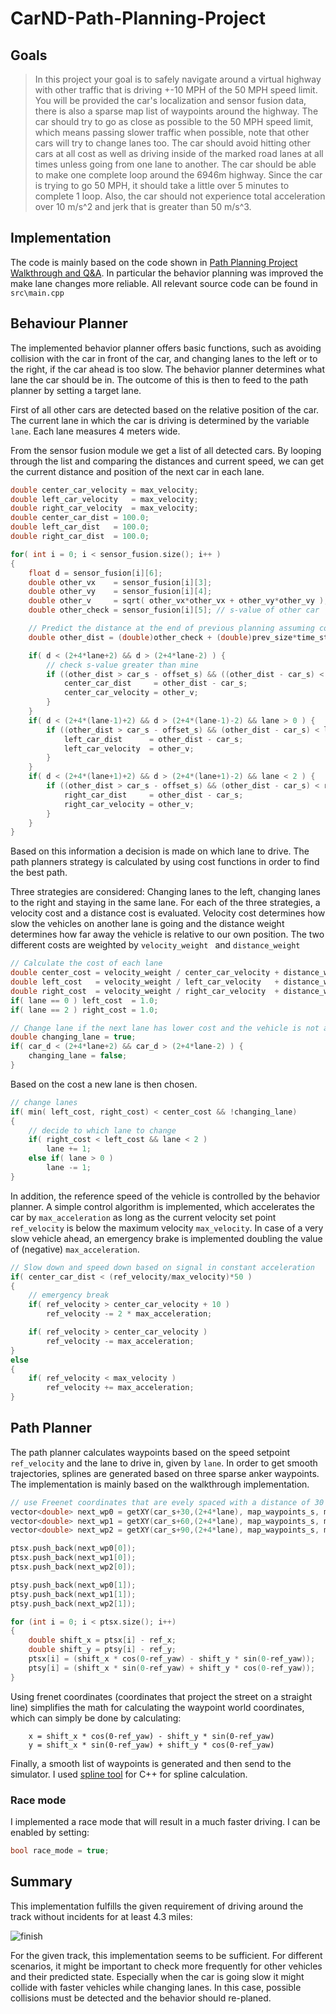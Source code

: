# CarND-Path-Planning-Project

## Goals
> In this project your goal is to safely navigate around a virtual highway with other traffic that is driving +-10 MPH of the 50 MPH speed limit. You will be provided the car's localization and sensor fusion data, there is also a sparse map list of waypoints around the highway. The car should try to go as close as possible to the 50 MPH speed limit, which means passing slower traffic when possible, note that other cars will try to change lanes too. The car should avoid hitting other cars at all cost as well as driving inside of the marked road lanes at all times unless going from one lane to another. The car should be able to make one complete loop around the 6946m highway. Since the car is trying to go 50 MPH, it should take a little over 5 minutes to complete 1 loop. Also, the car should not experience total acceleration over 10 m/s^2 and jerk that is greater than 50 m/s^3.

## Implementation


The code is mainly based on the code shown in [Path Planning Project Walkthrough and Q&A](https://classroom.udacity.com/nanodegrees/nd013/parts/6047fe34-d93c-4f50-8336-b70ef10cb4b2/modules/27800789-bc8e-4adc-afe0-ec781e82ceae/lessons/23add5c6-7004-47ad-b169-49a5d7b1c1cb/concepts/3bdfeb8c-8dd6-49a7-9d08-beff6703792d). In particular the behavior planning was improved the make lane changes more reliable. All relevant source code can be found in `src\main.cpp`

## Behaviour Planner

The implemented behavior planner offers basic functions, such as avoiding collision with the car in front of the car, and changing lanes to the left or to the right, if the car ahead is too slow. The behavior planner determines what lane the car should be in. The outcome of this is then to feed to the path planner by setting a target lane.

First of all other cars are detected based on the relative position of the car.
The current lane in which the car is driving is determined by the variable `lane`.
Each lane measures 4 meters wide.

From the sensor fusion module we get a list of all detected cars. By looping through the list and comparing the distances and current speed, we can get the current distance and position of the next car in each lane.

```c++
double center_car_velocity = max_velocity;
double left_car_velocity   = max_velocity;
double right_car_velocity  = max_velocity;
double center_car_dist = 100.0;
double left_car_dist   = 100.0;
double right_car_dist  = 100.0;

for( int i = 0; i < sensor_fusion.size(); i++ )
{
    float d = sensor_fusion[i][6];
    double other_vx    = sensor_fusion[i][3];
    double other_vy    = sensor_fusion[i][4];
    double other_v     = sqrt( other_vx*other_vx + other_vy*other_vy );
    double other_check = sensor_fusion[i][5]; // s-value of other car

    // Predict the distance at the end of previous planning assuming constant velocity
    double other_dist = (double)other_check + (double)prev_size*time_step*other_v;

    if( d < (2+4*lane+2) && d > (2+4*lane-2) ) {
        // check s-value greater than mine
        if ((other_dist > car_s - offset_s) && ((other_dist - car_s) < center_car_dist) ) {
            center_car_dist     = other_dist - car_s;
            center_car_velocity = other_v;
        }
    }
    if( d < (2+4*(lane-1)+2) && d > (2+4*(lane-1)-2) && lane > 0 ) {
        if ((other_dist > car_s - offset_s) && (other_dist - car_s) < left_car_dist) {
            left_car_dist      = other_dist - car_s;
            left_car_velocity  = other_v;
        }
    }
    if( d < (2+4*(lane+1)+2) && d > (2+4*(lane+1)-2) && lane < 2 ) {
        if ((other_dist > car_s - offset_s) && (other_dist - car_s) < right_car_dist) {
            right_car_dist     = other_dist - car_s;
            right_car_velocity = other_v;
        }
    }
}
```

Based on this information a decision is made on which lane to drive.
The path planners strategy is calculated by using cost functions in order to find the best path.

Three strategies are considered: Changing lanes to the left, changing lanes to the right and staying in the same lane. For each of the three strategies, a velocity cost and a distance cost is evaluated. Velocity cost determines how slow the vehicles on another lane is going and the distance weight determines how far away the vehicle is relative to our own position.
The two different costs are weighted by `velocity_weight ` and `distance_weight `

```c++
// Calculate the cost of each lane
double center_cost = velocity_weight / center_car_velocity + distance_weight / abs(center_car_dist);
double left_cost   = velocity_weight / left_car_velocity   + distance_weight / abs(left_car_dist);
double right_cost  = velocity_weight / right_car_velocity  + distance_weight / abs(right_car_dist);
if( lane == 0 ) left_cost  = 1.0;
if( lane == 2 ) right_cost = 1.0;

// Change lane if the next lane has lower cost and the vehicle is not already changing lanes
double changing_lane = true;
if( car_d < (2+4*lane+2) && car_d > (2+4*lane-2) ) {
    changing_lane = false;
}

```

Based on the cost a new lane is then chosen.

```c++
// change lanes
if( min( left_cost, right_cost) < center_cost && !changing_lane)
{
    // decide to which lane to change
    if( right_cost < left_cost && lane < 2 )
        lane += 1;
    else if( lane > 0 )
        lane -= 1;
}
```


In addition, the reference speed of the vehicle is controlled by the behavior planner. A simple control algorithm is implemented, which accelerates the car by `max_acceleration` as long as the current velocity set point `ref_velocity` is below the maximum velocity `max_velocity`. In case of a very slow vehicle ahead, an emergency brake is implemented doubling the value of (negative) `max_acceleration`.

```c++
// Slow down and speed down based on signal in constant acceleration
if( center_car_dist < (ref_velocity/max_velocity)*50 )
{
    // emergency break
    if( ref_velocity > center_car_velocity + 10 )
        ref_velocity -= 2 * max_acceleration;

    if( ref_velocity > center_car_velocity )
        ref_velocity -= max_acceleration;
}
else
{
    if( ref_velocity < max_velocity )
        ref_velocity += max_acceleration;
}
```

## Path Planner

The path planner calculates waypoints based on the speed setpoint `ref_velocity` and the lane to drive in, given by `lane`. In order to get smooth trajectories, splines are generated based on three sparse anker waypoints. The implementation is mainly based on the walkthrough implementation.

```c++
// use Freenet coordinates that are evely spaced with a distance of 30
vector<double> next_wp0 = getXY(car_s+30,(2+4*lane), map_waypoints_s, map_waypoints_x, map_waypoints_y);
vector<double> next_wp1 = getXY(car_s+60,(2+4*lane), map_waypoints_s, map_waypoints_x, map_waypoints_y);
vector<double> next_wp2 = getXY(car_s+90,(2+4*lane), map_waypoints_s, map_waypoints_x, map_waypoints_y);

ptsx.push_back(next_wp0[0]);
ptsx.push_back(next_wp1[0]);
ptsx.push_back(next_wp2[0]);

ptsy.push_back(next_wp0[1]);
ptsy.push_back(next_wp1[1]);
ptsy.push_back(next_wp2[1]);

for (int i = 0; i < ptsx.size(); i++)
{
    double shift_x = ptsx[i] - ref_x;
    double shift_y = ptsy[i] - ref_y;
    ptsx[i] = (shift_x * cos(0-ref_yaw) - shift_y * sin(0-ref_yaw));
    ptsy[i] = (shift_x * sin(0-ref_yaw) + shift_y * cos(0-ref_yaw));
}
```

Using frenet coordinates (coordinates that project the street on a straight line) simplifies the math for calculating the waypoint world coordinates, which can simply be done by calculating:

```
    x = shift_x * cos(0-ref_yaw) - shift_y * sin(0-ref_yaw)
    y = shift_x * sin(0-ref_yaw) + shift_y * cos(0-ref_yaw)
```

Finally, a smooth list of waypoints is generated and then send to the simulator. I used [spline tool](http://kluge.in-chemnitz.de/opensource/spline/) for C++ for spline calculation.

### Race mode

I implemented a race mode that will result in a much faster driving. I can be enabled by setting:

```c++
bool race_mode = true;
```

## Summary

This implementation fulfills the given requirement of driving around the track without incidents for at least 4.3 miles:

![finish](./img/finish.png)

For the given track, this implementation seems to be sufficient.
For different scenarios, it might be important to check more frequently for other vehicles and their predicted state. Especially when the car is going slow it might collide with faster vehicles while changing lanes. In this case, possible collisions must be detected and the behavior should re-planed.